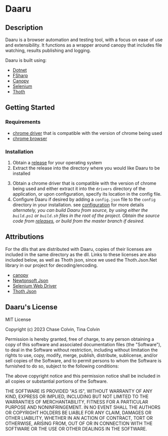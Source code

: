# Daaru

## Description

Daaru is a browser automation and testing tool, with a focus on ease of use and extensibility. It functions as a wrapper around canopy that includes file watching, results publishing and logging. 

Daaru is built using:
- [Dotnet](https://dotnet.microsoft.com/en-us/download/dotnet)
- [FSharp](https://fsharp.org/) 
- [Canopy](https://github.com/lefthandedgoat/canopy)
- [Selenium](https://www.selenium.dev/) 
- [Thoth](https://thoth-org.github.io/Thoth.Json/)

 ## Getting Started 

 ### Requirements 

 - [chrome driver](https://chromedriver.storage.googleapis.com/index.html) that is compatible with the version of chrome being used 
 - [chrome browser](https://www.google.com/chrome/)

 ### Installation

<!-- TODO: Link to latest release here -->
1. Obtain a [release]() for your operating system
2. Extract the release into the directory where you would like Daaru to be 
installed
<!-- TODO: Link to Configuration page -->
3. Obtain a chrome driver that is compatible with the version of chrome being used and 
either extract it into the `drivers` directory of the application, or upon configuration, 
specify its location in the config file.
4. Configure Daaru if desired by adding a `config.json` file to the `config`
directory in your installation. see [configuration]() for more details
*alternately, you can build Daaru from source, by using either the `build.ps1` or 
`build.sh` files in the root of the project. Obtain the source code from [releases](),
or build from the master branch if desired.*

## Attributions 

For the dlls that are distributed with Daaru, copies of their licenses are included 
in the same directory as the dll. Links to these licenses are also included 
below, as well as Thoth json, since we used the Thoth.Json.Net library in our project 
for decoding/encoding.  

* [canopy](https://github.com/lefthandedgoat/canopy/blob/master/LICENSE.md)
* [Newtonsoft Json](https://github.com/JamesNK/Newtonsoft.Json/blob/master/LICENSE.md) 
* [Selenium Web Driver](https://github.com/SeleniumHQ/selenium/blob/trunk/LICENSE)
* [Thoth Json](https://github.com/thoth-org/Thoth.Json.Net/blob/main/LICENSE.md)


## Daaru's License

MIT License

Copyright (c) 2023 Chase Colvin, Tina Colvin

Permission is hereby granted, free of charge, to any person obtaining a copy
of this software and associated documentation files (the "Software"), to deal
in the Software without restriction, including without limitation the rights
to use, copy, modify, merge, publish, distribute, sublicense, and/or sell
copies of the Software, and to permit persons to whom the Software is
furnished to do so, subject to the following conditions:

The above copyright notice and this permission notice shall be included in all
copies or substantial portions of the Software.

THE SOFTWARE IS PROVIDED "AS IS", WITHOUT WARRANTY OF ANY KIND, EXPRESS OR
IMPLIED, INCLUDING BUT NOT LIMITED TO THE WARRANTIES OF MERCHANTABILITY,
FITNESS FOR A PARTICULAR PURPOSE AND NONINFRINGEMENT. IN NO EVENT SHALL THE
AUTHORS OR COPYRIGHT HOLDERS BE LIABLE FOR ANY CLAIM, DAMAGES OR OTHER
LIABILITY, WHETHER IN AN ACTION OF CONTRACT, TORT OR OTHERWISE, ARISING FROM,
OUT OF OR IN CONNECTION WITH THE SOFTWARE OR THE USE OR OTHER DEALINGS IN THE
SOFTWARE.